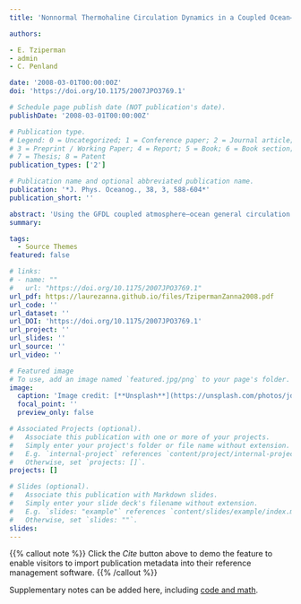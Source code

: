 ```yaml
---
title: 'Nonnormal Thermohaline Circulation Dynamics in a Coupled Ocean–Atmosphere GCM'

authors:

- E. Tziperman 
- admin
- C. Penland

date: '2008-03-01T00:00:00Z'
doi: 'https://doi.org/10.1175/2007JPO3769.1'

# Schedule page publish date (NOT publication's date).
publishDate: '2008-03-01T00:00:00Z'

# Publication type.
# Legend: 0 = Uncategorized; 1 = Conference paper; 2 = Journal article;
# 3 = Preprint / Working Paper; 4 = Report; 5 = Book; 6 = Book section;
# 7 = Thesis; 8 = Patent
publication_types: ['2']

# Publication name and optional abbreviated publication name.
publication: '*J. Phys. Oceanog., 38, 3, 588-604*'
publication_short: ''

abstract: 'Using the GFDL coupled atmosphere–ocean general circulation model CM2.1, the transient amplification of thermohaline circulation (THC) anomalies due to its nonnormal dynamics is studied. A reduced space based on empirical orthogonal functions (EOFs) of temperature and salinity anomaly fields in the North Atlantic is constructed. Under the assumption that the dynamics of this reduced space is linear, the propagator of the system is then evaluated and the transient growth of THC anomalies analyzed. Although the linear dynamics are stable, such that any initial perturbation eventually decays, nonnormal effects are found to result in a significant transient growth of temperature, salinity, and THC anomalies. The growth time scale for these anomalies is between 5 and 10 yr, providing an estimate of the predictability time of the North Atlantic THC in this model. There are indications that these results are merely a lower bound on the nonnormality of THC dynamics in the present coupled GCM. This seems to suggest that such nonnormal effects should be seriously considered if the predictability of the THC is to be quantitatively evaluated from models or observations. The methodology presented here may be used to produce initial perturbations to the ocean state that may result in a stricter estimate of ocean and THC predictability than the common procedure of initializing with an identical ocean state and a perturbed atmosphere.'
summary: 

tags:
  - Source Themes
featured: false

# links:
# - name: ""
#   url: "https://doi.org/10.1175/2007JPO3769.1"
url_pdf: https://laurezanna.github.io/files/TzipermanZanna2008.pdf
url_code: ''
url_dataset: ''
url_DOI: 'https://doi.org/10.1175/2007JPO3769.1'
url_project: ''
url_slides: ''
url_source: ''
url_video: ''

# Featured image
# To use, add an image named `featured.jpg/png` to your page's folder.
image:
  caption: 'Image credit: [**Unsplash**](https://unsplash.com/photos/jdD8gXaTZsc)'
  focal_point: ''
  preview_only: false

# Associated Projects (optional).
#   Associate this publication with one or more of your projects.
#   Simply enter your project's folder or file name without extension.
#   E.g. `internal-project` references `content/project/internal-project/index.md`.
#   Otherwise, set `projects: []`.
projects: []

# Slides (optional).
#   Associate this publication with Markdown slides.
#   Simply enter your slide deck's filename without extension.
#   E.g. `slides: "example"` references `content/slides/example/index.md`.
#   Otherwise, set `slides: ""`.
slides:
---
```


{{% callout note %}}
Click the _Cite_ button above to demo the feature to enable visitors to import publication metadata into their reference management software.
{{% /callout %}}

Supplementary notes can be added here, including [code and math](https://wowchemy.com/docs/content/writing-markdown-latex/).
